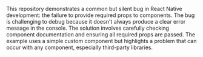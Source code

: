 This repository demonstrates a common but silent bug in React Native development: the failure to provide required props to components.  The bug is challenging to debug because it doesn't always produce a clear error message in the console.  The solution involves carefully checking component documentation and ensuring all required props are passed. The example uses a simple custom component but highlights a problem that can occur with any component, especially third-party libraries.